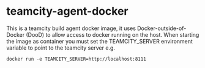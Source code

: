 # teamcity-agent-docker

This is a teamcity build agent docker image, it uses Docker-outside-of-Docker (DooD) to
allow access to docker running on the host.
When starting the image as container you must set the TEAMCITY_SERVER environment variable to point to the teamcity server e.g.
```
docker run -e TEAMCITY_SERVER=http://localhost:8111
```
